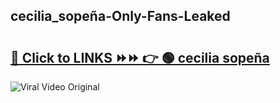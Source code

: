 
 ## cecilia_sopeña-Only-Fans-Leaked

# <h2><a href="https://clipsfans.com/cecilia_sopeña&ref=git">🔗 Click to LINKS ⏩⏩ 👉 🟢 cecilia sopeña </a></h2>

<a href="https://clipsfans.com/cecilia_sopeña&ref=git" rel="nofollow" data-target="animated-image.originalLink"><img src="https://i.ibb.co.com/xMMVF88/686577567.gif" alt="Viral Video Original" style="max-width: 100%; display: inline-block;" data-target="animated-image.originalImage"></a>
